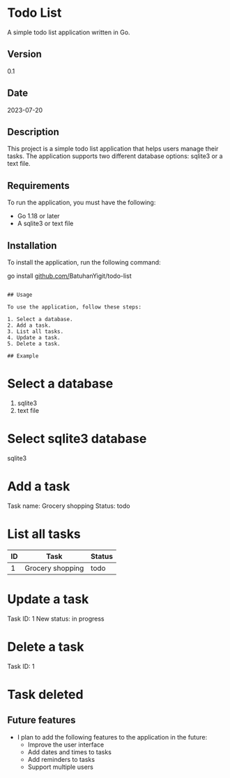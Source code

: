 # Todo List

A simple todo list application written in Go.

## Version
0.1

## Date
2023-07-20

## Description

This project is a simple todo list application that helps users manage their tasks. The application supports two different database options: sqlite3 or a text file.

## Requirements

To run the application, you must have the following:

* Go 1.18 or later
* A sqlite3 or text file

## Installation

To install the application, run the following command:


go install [github.com/](https://github.com/)BatuhanYigit/todo-list
```

## Usage

To use the application, follow these steps:

1. Select a database.
2. Add a task.
3. List all tasks.
4. Update a task.
5. Delete a task.

## Example

```
# Select a database

1. sqlite3
2. text file

# Select sqlite3 database

sqlite3

# Add a task

Task name: Grocery shopping
Status: todo

# List all tasks

ID | Task | Status
---|---|---|
1 | Grocery shopping | todo

# Update a task

Task ID: 1
New status: in progress

# Delete a task

Task ID: 1

# Task deleted


## Future features

* I plan to add the following features to the application in the future:
    * Improve the user interface
    * Add dates and times to tasks
    * Add reminders to tasks
    * Support multiple users
